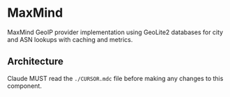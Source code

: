 # MaxMind

MaxMind GeoIP provider implementation using GeoLite2 databases for city and ASN lookups with caching and metrics.

## Architecture  
Claude MUST read the `./CURSOR.mdc` file before making any changes to this component.